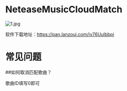 # NeteaseMusicCloudMatch

![1.jpg](https://dd-static.jd.com/ddimg/jfs/t1/201024/5/8896/98978/615289a7E82e53f3b/5d9eafbf6c5150ec.jpg)

软件下载地址：<a href="https://pan.lanzoui.com/iv76Uulbbpi" target="_blank">https://pan.lanzoui.com/iv76Uulbbpi</a>

# 常见问题

##如何取消匹配歌曲？

歌曲ID填写0即可
